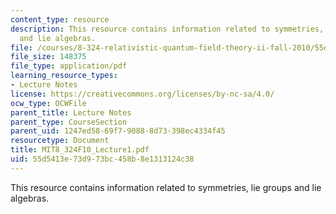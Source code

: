 ```yaml
---
content_type: resource
description: This resource contains information related to symmetries, lie groups
  and lie algebras.
file: /courses/8-324-relativistic-quantum-field-theory-ii-fall-2010/55d5413e73d973bc458b8e1313124c38_MIT8_324F10_Lecture1.pdf
file_size: 148375
file_type: application/pdf
learning_resource_types:
- Lecture Notes
license: https://creativecommons.org/licenses/by-nc-sa/4.0/
ocw_type: OCWFile
parent_title: Lecture Notes
parent_type: CourseSection
parent_uid: 1247ed58-69f7-9088-8d73-398ec4334f45
resourcetype: Document
title: MIT8_324F10_Lecture1.pdf
uid: 55d5413e-73d9-73bc-458b-8e1313124c38
---
```

This resource contains information related to symmetries, lie groups and lie algebras.